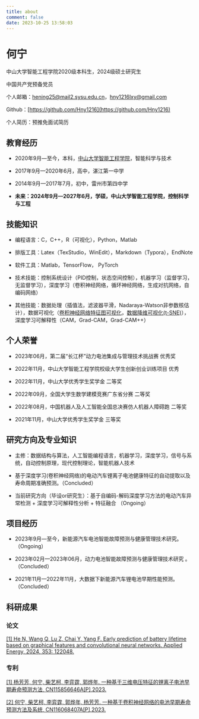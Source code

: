 ```yaml
---
title: about
comment: false
date: 2023-10-25 13:58:03
---
```


# 何宁

中山大学智能工程学院2020级本科生，2024级硕士研究生

中国共产党预备党员

个人邮箱：<hening25@mail2.sysu.edu.cn>，<hny1216lxy@gmail.com>

Github：[https://github.com/Hny1216](https://github.com/Hny1216)

个人简历：预推免面试简历



## 教育经历

- 2020年9月—至今，本科，[中山大学智能工程学院](https://ise.sysu.edu.cn/index.htm)，智能科学与技术

- 2017年9月—2020年6月，高中，湛江第一中学

- 2014年9月—2017年7月，初中，雷州市第四中学

- **未来：2024年9月—2027年6月，学硕，中山大学智能工程学院，控制科学与工程**



## 技能知识

- 编程语言：C，C++，R（可视化），Python，Matlab

- 排版工具：Latex（TexStudio，WinEdit），Markdown（Typora），EndNote

- 软件工具：Matlab，TensorFlow， PyTorch

- 技术技能：控制系统设计（PID控制，状态空间控制），机器学习（监督学习，无监督学习），深度学习（卷积神经网络，循环神经网络，生成对抗网络，自编码网络）

- 其他技能：数据处理（插值法，滤波器平滑，Nadaraya-Watson非参数核估计），数据可视化（[卷积神经网络特征图可视化](https://github.com/Hny1216/FeatureMapVisualization.git)，[数据降维可视化(t-SNE)]()），深度学习可解释性（CAM，Grad-CAM，Grad-CAM++）



## 个人荣誉

- 2023年06月，第二届“长江杯”动力电池集成与管理技术挑战赛 优秀奖

- 2022年11月，中山大学智能工程学院校级大学生创新创业训练项目 优秀

- 2022年11月，中山大学优秀学生奖学金 二等奖

- 2022年09月，全国大学生数学建模竞赛广东省分赛 二等奖

- 2022年08月，中国机器人及人工智能全国总决赛仿人机器人障碍跑 二等奖

- 2021年11月，中山大学优秀学生奖学金 三等奖



## 研究方向及专业知识

- 主修：数据结构与算法，人工智能编程语言，机器学习，深度学习，信号与系统，自动控制原理，现代控制理论，智能机器人技术

- 基于深度学习(卷积神经网络)的电动汽车锂离子电池健康特征的自动提取以及寿命周期准确预测。（Concluded）

- 当前研究方向（毕设or研究生）：基于自编码-解码深度学习方法的电动汽车异常检测 + 深度学习可解释性分析 + 特征融合 （Ongoing）



## 项目经历

- 2023年9月—至今，新能源汽车电池智能故障预测与健康管理技术研究。（Ongoing）

- 2023年02月—2023年06月，动力电池智能故障预测与健康管理技术研究 。（Concluded）

- 2021年11月—2022年11月，大数据下新能源汽车锂电池早期性能预测。（Concluded）



## 科研成果

### 论文

[[1] He N, Wang Q, Lu Z, Chai Y, Yang F. Early prediction of battery lifetime based on graphical features and convolutional neural networks. Applied Energy, 2024, 353: 122048.](https://www.sciencedirect.com/science/article/pii/S0306261923014125)

### 专利

[[1] 杨芳芳, 何宁, 柴艺柯, 李弈霆, 郭烨年. 一种基于三维电压特征的锂离子电池早期寿命预测方法, CN115856646A[P],2023.](http://epub.cnipa.gov.cn/patent/CN115856646B?8kt2YOWWXQBD=1698297409975)

[[2] 何宁, 柴艺柯, 李弈霆, 郭烨年, 杨芳芳. 一种基于卷积神经网络的电池早期寿命预测方法及系统, CN116068407A[P],2023.](http://epub.cnipa.gov.cn/patent/CN116068407A)


